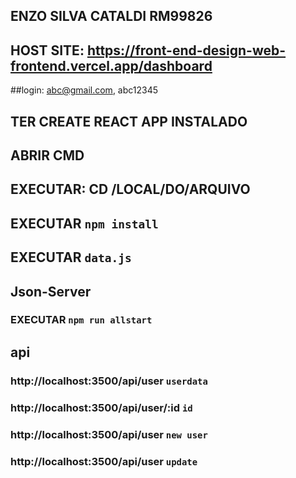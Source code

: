 

## ENZO SILVA CATALDI RM99826
## HOST SITE: https://front-end-design-web-frontend.vercel.app/dashboard
##login: abc@gmail.com, abc12345



## TER CREATE REACT APP INSTALADO

## ABRIR CMD 

## EXECUTAR: CD /LOCAL/DO/ARQUIVO

## EXECUTAR `npm install`

## EXECUTAR `data.js`

## Json-Server

### EXECUTAR  `npm run allstart`

## api

### http://localhost:3500/api/user `userdata`

### http://localhost:3500/api/user/:id `id`

### http://localhost:3500/api/user `new user`

### http://localhost:3500/api/user `update`
